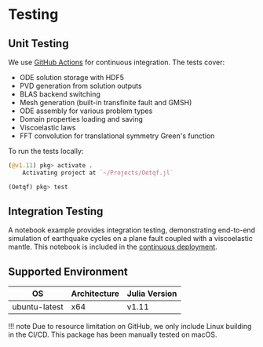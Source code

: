 # Testing

## Unit Testing

We use [GitHub Actions](https://github.com/shipengcheng1230/Oetqf.jl/blob/master/.github/workflows/ci.yml) for continuous integration. The tests cover:

- ODE solution storage with HDF5
- PVD generation from solution outputs
- BLAS backend switching
- Mesh generation (built-in transfinite fault and GMSH)
- ODE assembly for various problem types
- Domain properties loading and saving
- Viscoelastic laws
- FFT convolution for translational symmetry Green's function

To run the tests locally:

```julia
(@v1.11) pkg> activate .
    Activating project at `~/Projects/Oetqf.jl`

(Oetqf) pkg> test
```

## Integration Testing

A notebook example provides integration testing, demonstrating end-to-end simulation of earthquake cycles on a plane fault coupled with a viscoelastic mantle. This notebook is included in the [continuous deployment](https://github.com/shipengcheng1230/Oetqf.jl/blob/master/.github/workflows/documentation.yml).

## Supported Environment

| OS            | Architecture | Julia Version |
|---------------|--------------|---------------|
| ubuntu-latest | x64          | v1.11         |

!!! note
    Due to resource limitation on GitHub, we only include Linux building in the CI/CD. This package has been manually tested on macOS.
